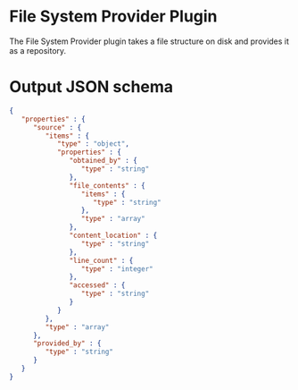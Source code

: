 # File System Provider Plugin
The File System Provider plugin takes a file structure on disk and provides 
it as a repository.

# Output JSON schema
```json
{
   "properties" : {
      "source" : {
         "items" : {
            "type" : "object",
            "properties" : {
               "obtained_by" : {
                  "type" : "string"
               },
               "file_contents" : {
                  "items" : {
                     "type" : "string"
                  },
                  "type" : "array"
               },
               "content_location" : {
                  "type" : "string"
               },
               "line_count" : {
                  "type" : "integer"
               },
               "accessed" : {
                  "type" : "string"
               }
            }
         },
         "type" : "array"
      },
      "provided_by" : {
         "type" : "string"
      }
   }
}
```